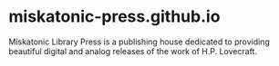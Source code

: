 miskatonic-press.github.io
==========================

Miskatonic Library Press is a publishing house dedicated to providing beautiful digital and analog releases of the work of H.P. Lovecraft.
